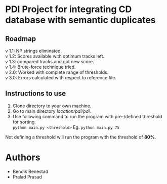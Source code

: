 # PDI Project for integrating CD database with semantic duplicates

## Roadmap

v 1.1: NP strings eliminated.\
v 1.2: Scores available with optimum tracks left.\
v 1.3: compared tracks and got new score.\
v 1.4: Brute-force technique tried.\
v 2.0: Worked with complete range of thresholds.\
v 3.0: Errors calculated with respect to reference file.

## Instructions to use
1. Clone directory to your own machine.
2. Go to main directory _location/pdi/pdi_.
3. Use following command to run the program with pre-/defined threshold for sorting.\
`python main.py <threshold>`
Eg. `python main.py 75`

Not defining a threshold will run the program with the threshold of **80%**.

# Authors
* Bendik Benestad
* Pralad Prasad

